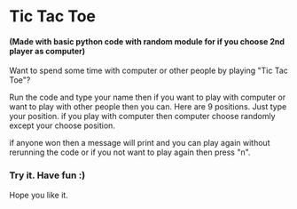 # Tic Tac Toe
#### (Made with basic python code with random module for if you choose 2nd player as computer)

Want to spend some time with computer or other people by playing "Tic Tac Toe"?

Run the code and type your name then if you want to play with computer or want to play with other people then you can.
Here are 9 positions. Just type your position.
if you play with computer then computer choose randomly except your choose position.

if anyone won then a message will print and you can play again without rerunning the code or if you not want to play again then press "n".

### Try it. Have fun :)
Hope you like it.


 
